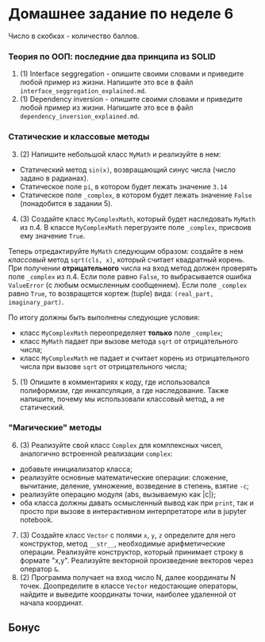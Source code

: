 # Домашнее задание по неделе 6
Число в скобках - количество баллов.

### Теория по ООП: последние два принципа из SOLID

1. (1) Interface seggregation - опишите своими словами и приведите любой пример из жизни.
Напишите это все в файл `interface_seggregation_explained.md`.
2. (1) Dependency inversion - опишите своими словами и приведите любой пример из жизни.
Напишите это все в файл `dependency_inversion_explained.md`.

### Статические и классовые методы

3. (2) Напишите небольшой класс `MyMath` и реализуйте в нем:
  - Статический метод `sin(x)`, возвращающий синус числа (число задано в радианах).
  - Статическое поле `pi`, в котором будет лежать значение `3.14`
  - Статическое поле `_complex`, в котором будет лежать значение `False` (понадобится в задании 5).
4. (3) Создайте класс `MyComplexMath`, который будет наследовать `MyMath` из п.4.
В классе `MyComplexMath` перегрузите поле `_complex`, присвоив ему значение `True`.

Теперь отредактируйте `MyMath` следующим образом: создайте в нем  _классовый_ метод `sqrt(cls, x)`, который считает квадратный корень.
При получении **отрицательного** числа на вход метод должен проверять поле `_complex` из п.4.
Если поле равно `False`, то выбрасывается ошибка `ValueError` (с любым осмысленным сообщением).
Если поле `_complex` равно `True`, то возвращется кортеж (tuple) вида: `(real_part, imaginary_part)`.

По итогу должны быть выполнены следующие условия:
  - класс `MyComplexMath` переопределяет **только** поле `_complex`;
  - класс `MyMath` падает при вызове метода `sqrt` от отрицательного числа;
  - класс `MyComplexMath` не падает и считает корень из отрицательного числа при вызове `sqrt` от отрицательного числа;

5. (1) Опишите в комментариях к коду, где использовался полиформизм, где инкапсуляция, а где наследование.
Также напишите, почему мы использовали классовый метод, а не статический.

### "Магические" методы
6. (3) Реализуйте свой класс `Complex` для комплексных чисел, аналогично встроенной реализации `complex`:
  - добавьте инициализатор класса;
  - реализуйте основные математические операции: сложение, вычитание, деление, умножение, возведение в степень, взятие `-c`;
  - реализуйте операцию модуля (abs, вызываемую как |c|);
  - оба класса должны давать осмысленный вывод как при `print`, так и просто при вызове в интерактивном интерпретаторе или в jupyter notebook.
7. (3) Создайте класс `Vector` с полями `x`, `y`, `z` определите для него конструктор, метод `__str__`, необходимые арифметические операции. Реализуйте конструктор, который принимает строку в формате "x,y".
Реализуйте векторной произведение векторов через оператор `&`.
8. (2) Программа получает на вход число N, далее координаты N точек. 
Доопределите в классе `Vector` недостающие операторы, найдите и выведите координаты точки, наиболее удаленной от начала координат.

## Бонус
